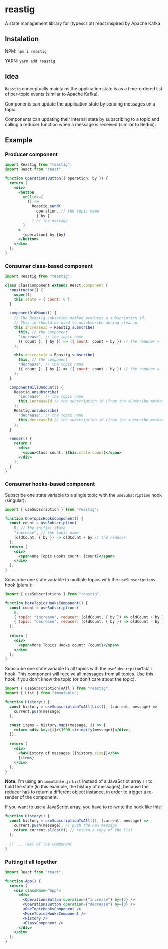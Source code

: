 # reastig

A state management library for (typescript) react inspired by Apache Kafka

## Instalation

NPM: `npm i reastig`

YARN: `yarn add reastig`

## Idea

`Reastig` conceptually maintains the application state is as a time-ordered list of per-topic events (similar to Apache Kafka).

Components can update the application state by sending messages on a topic.

Components can updating their internal state by subscribing to a topic and calling a reducer function when a message is received (similar to Redux).

## Example

### Producer component

```jsx
import Reastig from "reastig";
import React from "react";

function OperationsButton({ operation, by }) {
  return (
    <div>
      <button
        onClick={
          () =>
            Reastig.send(
              operation, // the topic name
              { by }
            ) // the message
        }
      >
        {operation} by {by}
      </button>
    </div>
  );
}
```

### Consumer class-based component

```jsx
import Reastig from "reastig";

class ClassComponent extends React.Component {
  constructor() {
    super();
    this.state = { count: 0 };
  }

  componentDidMount() {
    // The Reastig.subscribe method produces a subscription id.
    // This id should be used to unsubscribe during cleanup.
    this.increaseId = Reastig.subscribe(
      this, // the component
      "increase", // the topic name
      ({ count }, { by }) => ({ count: count + by }) // the reducer = f(old_state, message) => new_state
    );

    this.decreaseid = Reastig.subscribe(
      this, // the component
      "decrease", // the topic name
      ({ count }, { by }) => ({ count: count - by }) // the reducer = f(old_state, message) => new_state
    );
  }

  componentWillUnmount() {
    Reastig.unsubscribe(
      "increase", // the topic name
      this.increaseId // the subscription id (from the subscribe method)
    );
    Reastig.unsubscribe(
      "decrease", // the topic name
      this.decreaseId // the subscription id (from the subscribe method)
    );
  }

  render() {
    return (
      <div>
        <span>Class count: {this.state.count}</span>
      </div>
    );
  }
}
```

### Consumer hooks-based component

Subscribe one state variable to a single topic with the `useSubscription` hook (singular):

```jsx
import { useSubscription } from "reastig";

function OneTopicHooksComponent() {
  const count = useSubscription(
    0, // the initial state
    "increase", // the topic name
    (oldCount, { by }) => oldCount + by // the reducer
  );
  return (
    <div>
      <span>One Topic Hooks count: {count}</span>
    </div>
  );
}
```

Subscribe one state variable to multiple topics with the `useSubscriptions` hook (plural):

```jsx
import { useSubscriptions } from "reastig";

function MoreTopicsHooksComponent() {
  const count = useSubscriptions(
    0,
    { topic: "increase", reducer: (oldCount, { by }) => oldCount + by },
    { topic: "decrease", reducer: (oldCount, { by }) => oldCount - by }
  );

  return (
    <div>
      <span>More Topics Hooks count: {count}</span>
    </div>
  );
}
```

Subscribe one state variable to all topics with the `useSubscriptionToAll` hook.
This component will receive all messages from all topics.
Use this hook if you don't know the topic (or don't care about the topic).

```jsx
import { useSubscriptionToAll } from "reastig";
import { List } from "immutable";

function History() {
  const history = useSubscriptionToAll(List(), (current, message) =>
    current.push(message)
  );

  const items = history.map((message, i) => {
    return <div key={i}>{JSON.stringify(message)}</div>;
  });

  return (
    <div>
      <h4>History of messages ({history.size})</h4>
      {items}
    </div>
  );
}
```

**Note**: I'm using an `immutable.js` `List` instead of a JavaScript array `[]` to hold the state (in this example, the history of messages),
because the reducer has to return a different object instance, 
in order to trigger a re-render of the component.

If you want to use a JavaScript array, you have to re-write the hook like this:

```jsx
function History() {
  const history = useSubscriptionToAll([], (current, message) =>
    current.push(message); // push the new message
    return current.slice(0); // return a copy of the list
  );

  // ... rest of the component
}
```

### Putting it all together

```jsx
import React from "react";

function App() {
  return (
    <div className="App">
      <div>
        <OperationsButton operation={"increase"} by={2} />
        <OperationsButton operation={"decrease"} by={3} />
        <OneTopicHooksComponent />
        <MoreTopicsHooksComponent />
        <History />
        <ClassComponent />
      </div>
    </div>
  );
}
```
